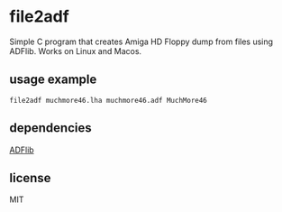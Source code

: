file2adf
========
Simple C program that creates Amiga HD Floppy dump from files using ADFlib.
Works on Linux and Macos.

usage example
-------------

    file2adf muchmore46.lha muchmore46.adf MuchMore46

dependencies
------------
[ADFlib](https://github.com/lclevy/ADFlib)

license
-------
MIT
